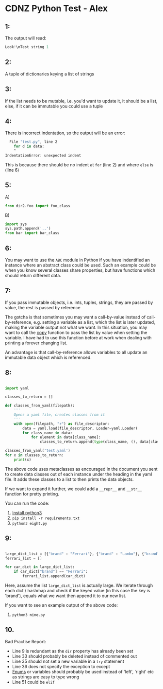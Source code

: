 # CDNZ Python Test - Alex

## 1:

The output will read:

```py
Look!\nTest string 1
```

## 2:

A tuple of dictionaries keying a list of strings

## 3:

If the list needs to be mutable, i.e. you'd want to update it, it should be a list, else, if it can be immutable you could use a tuple

## 4:

There is incorrect indentation, so the output will be an error:

```sh
  File "test.py", line 2
    for d in data:
    ^
IndentationError: unexpected indent
```

This is because there should be no indent at `for` (line 2) and where `else` is (line 6)

## 5:
A)
```py
from dir2.foo import foo_class
```
B)

```py
import sys 
sys.path.append('..')
from bar import bar_class
```

## 6:

You may want to use the `ABC` module in Python if you have indentified an instance where an abstract class could be used. Such an example could be when you know several classes share properties, but have functions which should return different data.

## 7:

If you pass immutable objects, i.e. ints, tuples, strings, they are passed by value, the rest is passed by reference

The gotcha is that sometimes you may want a call-by-value instead of call-by-reference, e.g. setting a variable as a list, which the list is later updated, making the variable output not what we want. In this situation, you may want to call the [copy](https://docs.python.org/3/library/copy.html) function to pass the list by value when setting the variable. I have had to use this function before at work when dealing with printing a forever changing list.

An advantage is that call-by-reference allows variables to all update an immutable data object which is referenced.

## 8:

```py

import yaml

classes_to_return = []

def classes_from_yaml(filepath):
    '''
    Opens a yaml file, creates classes from it
    '''
    with open(filepath, "r") as file_descriptor:
        data = yaml.load(file_descriptor, Loader=yaml.Loader)
        for class_name in data:
            for element in data[class_name]:
                classes_to_return.append(type(class_name, (), data[class_name][element]))

classes_from_yaml('test.yaml')
for x in classes_to_return:
    print(x)
```

The above code uses metaclasses as encouraged in the document you sent to create data classes out of each instance under the heading in the yaml file. It adds these classes to a list to then prints the data objects.

If we want to expand it further, we could add a `__repr__` and `__str__` function for pretty printing.

You can run the code:


1. [Install python3](https://www.python.org/downloads/)
2. `pip install -r requirements.txt`
3. `python3 eight.py`


## 9:

```py

large_dict_list = [{"brand" : "Ferrari"}, {"brand" : "Lambo"}, {"brand" : "Ferrari"}]
ferrari_list = []

for car_dict in large_dict_list:
    if car_dict["brand"] == "Ferrari":
        ferrari_list.append(car_dict)

```

Here, assume the list `large_dict_list` is actually large. We iterate through each dict / hashmap and check if the keyed value (in this case the key is 'brand'), equals what we want then append it to our new list.

If you want to see an example output of the above code:

1. `python3 nine.py`

## 10.

Bad Practise Report:

- Line 9 is redundant as the `dir` property has already been set
- Line 33 should probably be deleted instead of commented out
- Line 35 should not set a new variable in a `try` statement
- Line 36 does not specify the exception to except
- [Enums](https://docs.python.org/3/library/enum.html) or variables should probably be used instead of 'left', 'right' etc as strings are easy to type wrong
- Line 51 could be `elif`
